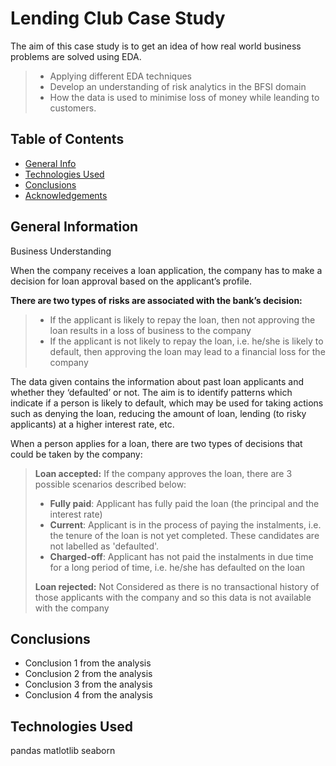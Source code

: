 # Lending Club Case Study

The aim of this case study is to get an idea of how real world business problems are solved using EDA. 

> * Applying different EDA techniques 
> * Develop an understanding of risk analytics in the BFSI domain
> * How the data is used to minimise loss of money while leanding to customers.


## Table of Contents
* [General Info](#general-information)
* [Technologies Used](#technologies-used)
* [Conclusions](#conclusions)
* [Acknowledgements](#acknowledgements)

<!-- You can include any other section that is pertinent to your problem -->

## General Information

Business Understanding 

When the company receives a loan application, the company has to make a decision for loan approval based on the applicant’s profile.

**There are two types of risks are associated with the bank’s decision:**

> * If the applicant is likely to repay the loan, then not approving the loan results in a loss of business to the company
> * If the applicant is not likely to repay the loan, i.e. he/she is likely to default, then approving the loan may lead to a financial loss for the company

The data given contains the information about past loan applicants and whether they ‘defaulted’ or not. The aim is to identify patterns which indicate if a person is likely to default, which may be used for taking actions such as denying the loan, reducing the amount of loan, lending (to risky applicants) at a higher interest rate, etc.

When a person applies for a loan, there are two types of decisions that could be taken by the company:

> **Loan accepted:** If the company approves the loan, there are 3 possible scenarios described below:
> * **Fully paid**: Applicant has fully paid the loan (the principal and the interest rate)
> * **Current**: Applicant is in the process of paying the instalments, i.e. the tenure of the loan is not yet completed. These candidates are not labelled as 'defaulted'.
> * **Charged-off**: Applicant has not paid the instalments in due time for a long period of time, i.e. he/she has defaulted on the loan 
>
> **Loan rejected:** Not Considered as there is no transactional history of those applicants with the company and so this data is not available with the company

<!-- You don't have to answer all the questions - just the ones relevant to your project. -->

## Conclusions
- Conclusion 1 from the analysis
- Conclusion 2 from the analysis
- Conclusion 3 from the analysis
- Conclusion 4 from the analysis

<!-- You don't have to answer all the questions - just the ones relevant to your project. -->


## Technologies Used
pandas
matlotlib
seaborn

<!-- As the libraries versions keep on changing, it is recommended to mention the version of library used in this project -->


